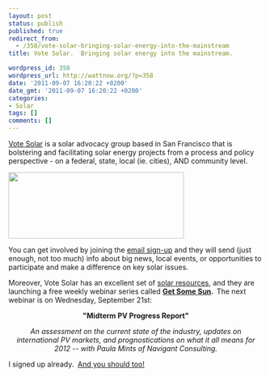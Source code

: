 ```yaml
---
layout: post
status: publish
published: true
redirect_from:
  - /358/vote-solar-bringing-solar-energy-into-the-mainstream
title: Vote Solar.  Bringing solar energy into the mainstream.

wordpress_id: 358
wordpress_url: http://wattnow.org/?p=358
date: '2011-09-07 16:20:22 +0200'
date_gmt: '2011-09-07 16:20:22 +0200'
categories:
- Solar
tags: []
comments: []
---
```

<p><a href="http://votesolar.org/">Vote Solar</a> is a solar advocacy group based in San Francisco that is bolstering and facilitating solar energy projects from a process and policy perspective - on a federal, state, local (ie. cities), AND community level.</p>
<p><a href="{{ 'assets/from-wordpress/uploads/2011/09/votesolar.gif' | relative_url }}"><img class="alignleft size-full wp-image-359" title="votesolar" src="{{ 'assets/from-wordpress/uploads/2011/09/votesolar.gif' | relative_url }}" alt="" width="347" height="131" /></a></p>

<p>You can get involved by joining the <a href="http://salsa.democracyinaction.org/o/1179/t/10049/signUp.jsp?key=987">email sign-up</a>&nbsp;and they will send (just enough, not too much) info about big news, local events, or opportunities to participate and make a difference on key solar issues.</p>
<p>Moreover, Vote Solar has an excellent set of <a href="http://votesolar.org/resources/">solar resources</a>, and they are launching a free weekly webinar series called <strong><a href="http://votesolar.org/resources/get-some-sun-solar-webinars/">Get Some Sun</a>. &nbsp;</strong>The next webinar is on Wednesday, September 21st:</p>
<p style="text-align: center;"><strong>"Midterm PV Progress Report"</strong></p>
<p style="text-align: center;"><em>An assessment on the current state of the industry, updates on international PV markets, and prognostications on what it all means for 2012 -- with Paula Mints of Navigant Consulting.</em></p>
<p>I signed up already. &nbsp;<a href="https://www1.gotomeeting.com/register/859364576">And you should too!</a></p>
